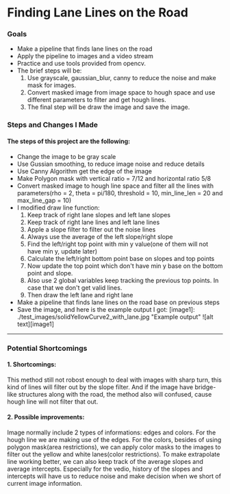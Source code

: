 # **Finding Lane Lines on the Road**

### **Goals**
* Make a pipeline that finds lane lines on the road
* Apply the pipeline to images and a video stream
* Practice and use tools provided from opencv.
* The brief steps will be:
   1. Use grayscale, gaussian_blur, canny to reduce the noise and make mask for images.
   2. Convert masked image from image space to hough space and use different parameters to filter and get hough lines.
   3. The final step will be draw the image and save the image.

### **Steps and Changes I Made**

#### The steps of this project are the following:
* Change the image to be gray scale
* Use Gussian smoothing, to reduce image noise and reduce details
* Use Canny Algorithm get the edge of the image
* Make Polygon mask with vertical ratio = 7/12 and horizontal ratio 5/8
* Convert masked image to hough line space and filter all the lines with parameters(rho = 2, theta = pi/180, threshold = 10, min_line_len = 20 and max_line_gap = 10)
* I modified draw line function:
    1. Keep track of right lane slopes and left lane slopes
    2. Keep track of right lane lines and left lane lines
    3. Apple a slope filter to filter out the noise lines
    4. Always use the average of the left slope/right slope
    5. Find the left/right top point with min y value(one of them will not have min y, update later)
    6. Calculate the left/right bottom point base on slopes and top points
    7. Now update the top point which don't have min y base on the bottom point and slope.
    8. Also use 2 global variables keep tracking the previous top points. In case that we don't get valid lines.
    9. Then draw the left lane and right lane
* Make a pipeline that finds lane lines on the road base on previous steps
* Save the image, and here is the example output I got:
[image1]: ./test_images/solidYellowCurve2_with_lane.jpg "Example output"
![alt text][image1]
---

### **Potential Shortcomings**

#### 1. Shortcomings:
This method still not robost enough to deal with images with sharp turn, this kind of lines will filter out by the slope filter. And if the image have bridge-like structures along with the road, the method also will confused, cause hough line will not filter that out.

#### 2. Possible improvements:
Image normally include 2 types of informations: edges and colors. For the hough line we are making use of the edges. For the colors, besides of using polygon mask(area restrictions), we can apply color masks to the images to filter out the yellow and white lanes(color restrictions).
To make extrapolate line working better, we can also keep track of the average slopes and average intercepts. Especially for the vedio, history of the slopes and intercepts will have us to reduce noise and make decision when we short of current image information.
